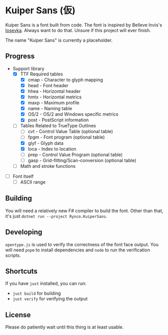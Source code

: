 # Kuiper Sans (仮)

Kuiper Sans is a font built from code. The font is inspired by Belleve Invis's [Iosevka][]. Always want to do that. Unsure if this project will ever finish.

The name "Kuiper Sans" is currently a placeholder.

[iosevka]: https://github.com/be5invis/iosevka

## Progress

- Support library
  - [x] TTF Required tables
    - [x] cmap - Character to glyph mapping
    - [x] head - Font header
    - [x] hhea - Horizontal header
    - [x] hmtx - Horizontal metrics
    - [x] maxp - Maximum profile
    - [x] name - Naming table
    - [x] OS/2 - OS/2 and Windows specific metrics
    - [x] post - PostScript information
  - [ ] Tables Related to TrueType Outlines
    - [ ] cvt - Control Value Table (optional table)
    - [ ] fpgm - Font program (optional table)
    - [x] glyf - Glyph data
    - [x] loca - Index to location
    - [ ] prep - Control Value Program (optional table)
    - [ ] gasp - Grid-fitting/Scan-conversion (optional table)
  - [ ] Math and stroke functions
- [ ] Font itself
  - [ ] ASCII range

## Building

You will need a relatively new F# compiler to build the font. Other than that, it's just `dotnet run --project Rynco.KuiperSans`.

## Developing

`opentype.js` is used to verify the correctness of the font face output. You will need `pnpm` to install dependencies and `node` to run the verification scripts.

## Shortcuts

If you have `just` installed, you can run:

- `just build` for building
- `just verify` for verifying the output

## License

Please do patiently wait until this thing is at least usable.
